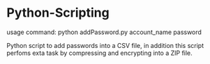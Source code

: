 # Python-Scripting

usage command: python addPassword.py account_name password

Python script to add passwords into a CSV file, in addition this script perfoms exta task by compressing and encrypting into a ZIP file. 


